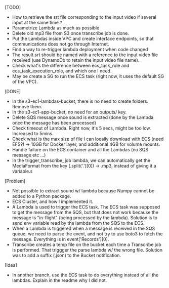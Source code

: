 [TODO]
- How to retrieve the srt file corresponding to the input video if several input at the same time ?
- Parametrize Lambda as much as possible
- Delete old mp3 file from S3 once transcribe job is done.
- Put the Lambdas inside VPC and create interface endpoints, so that communications does not go through Internet.
- Find a way to re-trigger lambda deployment when code changed
- The result.srt should be named with a reference to the input video file received (use DynamoDb to retain the input video file name).
- Check what's the difference between ecs_task_role and ecs_task_execution_role, and which one I need.
- May be create a SG to run the ECS task (right now, it uses the default SG of the VPC).

[DONE]
- In the s3-ec1-lambdas-bucket, there is no need to create folders. Remove them.
- In the s3-ec1-app-bucket, no need for an outputs/ key.
- Delete SQS message once sound is extracted (done by the Lambda once the message has been processed)
- Check timeout of Lambda. Right now, it's 5 secs, might be too low. Increased to 5mins.
- Check what is the max size of file I can locally download with ECS (need EFS?) -> 10GB for Docker layer, and additional 4GB for volume mounts.
- Handle failure on the ECS container and all the Lambdas (no SQS message etc ...)
- In the trigger_transcribe_job lambda, we can automatically get the MediaFormat from the key (.split('.')[0]) -> .mp3, instead of giving it a variable.s

[Problem]
- Not possible to extract sound w/ lambda because Numpy cannot be added to a Python package.
- ECS Cluster, and how I implemented it.
- A Lambda is used to trigger the ECS task. The ECS task was supposed to get the message from the SQS, but that does not work because the message is "in-flight" (being processed by the lambda). Solution is to send env variable read by the lambda from the SQS to the ECS.
- When a Lambda is triggered when a message is received in the SQS queue, we need to parse the event, and not try to use boto3 to fetch the message. Everything is in event['Records'][0].
- Transcribe creates a temp file on the bucket each time a Transcribe job is performed. That triggger the parse lambda w/ the wrong file. Solution was to add a suffix (.json) to the Bucket notification.

[Idea]
- In another branch, use the ECS task to do everything instead of all the lambdas. Explain in the readme why I did not.
